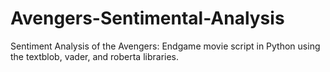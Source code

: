 # Avengers-Sentimental-Analysis
Sentiment Analysis of the Avengers: Endgame movie script in Python using the textblob, vader, and roberta libraries.

